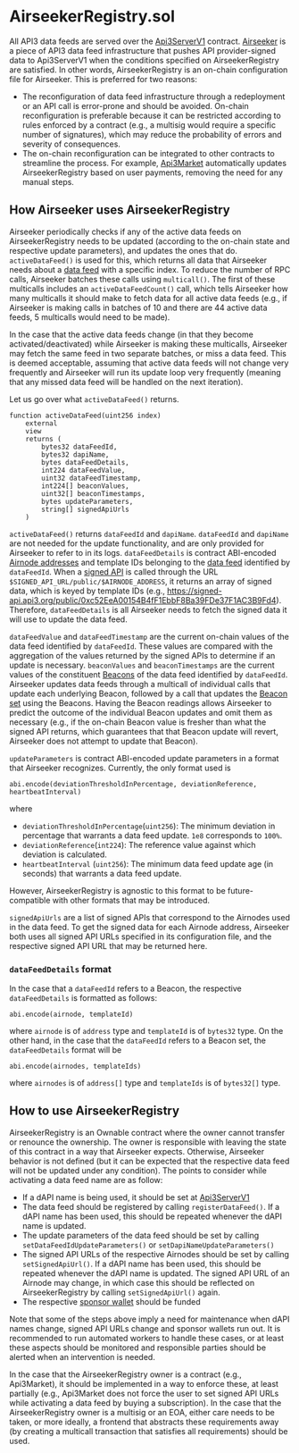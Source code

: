 # AirseekerRegistry.sol

All API3 data feeds are served over the [Api3ServerV1](./api3serverv1.md) contract.
[Airseeker](../../infrastructure/airseeker.md) is a piece of API3 data feed infrastructure that pushes API provider-signed data to Api3ServerV1 when the conditions specified on AirseekerRegistry are satisfied.
In other words, AirseekerRegistry is an on-chain configuration file for Airseeker.
This is preferred for two reasons:

- The reconfiguration of data feed infrastructure through a redeployment or an API call is error-prone and should be avoided.
  On-chain reconfiguration is preferable because it can be restricted according to rules enforced by a contract (e.g., a multisig would require a specific number of signatures), which may reduce the probability of errors and severity of consequences.
- The on-chain reconfiguration can be integrated to other contracts to streamline the process.
  For example, [Api3Market](./api3market.md) automatically updates AirseekerRegistry based on user payments, removing the need for any manual steps.

## How Airseeker uses AirseekerRegistry

Airseeker periodically checks if any of the active data feeds on AirseekerRegistry needs to be updated (according to the on-chain state and respective update parameters), and updates the ones that do.
`activeDataFeed()` is used for this, which returns all data that Airseeker needs about a [data feed](./api3serverv1.md#data-feeds) with a specific index.
To reduce the number of RPC calls, Airseeker batches these calls using `multicall()`.
The first of these multicalls includes an `activeDataFeedCount()` call, which tells Airseeker how many multicalls it should make to fetch data for all active data feeds (e.g., if Airseeker is making calls in batches of 10 and there are 44 active data feeds, 5 multicalls would need to be made).

In the case that the active data feeds change (in that they become activated/deactivated) while Airseeker is making these multicalls, Airseeker may fetch the same feed in two separate batches, or miss a data feed.
This is deemed acceptable, assuming that active data feeds will not change very frequently and Airseeker will run its update loop very frequently (meaning that any missed data feed will be handled on the next iteration).

Let us go over what `activeDataFeed()` returns.

```solidity
function activeDataFeed(uint256 index)
    external
    view
    returns (
        bytes32 dataFeedId,
        bytes32 dapiName,
        bytes dataFeedDetails,
        int224 dataFeedValue,
        uint32 dataFeedTimestamp,
        int224[] beaconValues,
        uint32[] beaconTimestamps,
        bytes updateParameters,
        string[] signedApiUrls
    )
```

`activeDataFeed()` returns `dataFeedId` and `dapiName`.
`dataFeedId` and `dapiName` are not needed for the update functionality, and are only provided for Airseeker to refer to in its logs.
`dataFeedDetails` is contract ABI-encoded [Airnode addresses](../../specs/airnode-protocol.md#airnode-address) and template IDs belonging to the [data feed](./api3serverv1.md#data-feeds) identified by `dataFeedId`.
When a [signed API](../../infrastructure/signed-api.md) is called through the URL `$SIGNED_API_URL/public/$AIRNODE_ADDRESS`, it returns an array of signed data, which is keyed by template IDs (e.g., https://signed-api.api3.org/public/0xc52EeA00154B4fF1EbbF8Ba39FDe37F1AC3B9Fd4).
Therefore, `dataFeedDetails` is all Airseeker needs to fetch the signed data it will use to update the data feed.

`dataFeedValue` and `dataFeedTimestamp` are the current on-chain values of the data feed identified by `dataFeedId`.
These values are compared with the aggregation of the values returned by the signed APIs to determine if an update is necessary.
`beaconValues` and `beaconTimestamps` are the current values of the constituent [Beacons](./api3serverv1.md#beacon) of the data feed identified by `dataFeedId`.
Airseeker updates data feeds through a multicall of individual calls that update each underlying Beacon, followed by a call that updates the [Beacon set](./api3serverv1.md#beacon-set) using the Beacons.
Having the Beacon readings allows Airseeker to predict the outcome of the individual Beacon updates and omit them as necessary (e.g., if the on-chain Beacon value is fresher than what the signed API returns, which guarantees that that Beacon update will revert, Airseeker does not attempt to update that Beacon).

`updateParameters` is contract ABI-encoded update parameters in a format that Airseeker recognizes.
Currently, the only format used is

```solidity
abi.encode(deviationThresholdInPercentage, deviationReference, heartbeatInterval)
```

where

- `deviationThresholdInPercentage`(`uint256`): The minimum deviation in percentage that warrants a data feed update.
  `1e8` corresponds to `100%`.
- `deviationReference`(`int224`): The reference value against which deviation is calculated.
- `heartbeatInterval` (`uint256`): The minimum data feed update age (in seconds) that warrants a data feed update.

However, AirseekerRegistry is agnostic to this format to be future-compatible with other formats that may be introduced.

`signedApiUrls` are a list of signed APIs that correspond to the Airnodes used in the data feed.
To get the signed data for each Airnode address, Airseeker both uses all signed API URLs specified in its configuration file, and the respective signed API URL that may be returned here.

### `dataFeedDetails` format

In the case that a `dataFeedId` refers to a Beacon, the respective `dataFeedDetails` is formatted as follows:

```solidity
abi.encode(airnode, templateId)
```

where `airnode` is of `address` type and `templateId` is of `bytes32` type.
On the other hand, in the case that the `dataFeedId` refers to a Beacon set, the `dataFeedDetails` format will be

```solidity
abi.encode(airnodes, templateIds)
```

where `airnodes` is of `address[]` type and `templateIds` is of `bytes32[]` type.

## How to use AirseekerRegistry

AirseekerRegistry is an Ownable contract where the owner cannot transfer or renounce the ownership.
The owner is responsible with leaving the state of this contract in a way that Airseeker expects.
Otherwise, Airseeker behavior is not defined (but it can be expected that the respective data feed will not be updated under any condition).
The points to consider while activating a data feed name are as follow:

- If a dAPI name is being used, it should be set at [Api3ServerV1](./api3serverv1.md)
- The data feed should be registered by calling `registerDataFeed()`.
  If a dAPI name has been used, this should be repeated whenever the dAPI name is updated.
- The update parameters of the data feed should be set by calling `setDataFeedIdUpdateParameters()` or `setDapiNameUpdateParameters()`
- The signed API URLs of the respective Airnodes should be set by calling `setSignedApiUrl()`.
  If a dAPI name has been used, this should be repeated whenever the dAPI name is updated.
  The signed API URL of an Airnode may change, in which case this should be reflected on AirseekerRegistry by calling `setSignedApiUrl()` again.
- The respective [sponsor wallet](../../specs/airnode-protocol.md#sponsor-wallets) should be funded

Note that some of the steps above imply a need for maintenance when dAPI names change, signed API URLs change and sponsor wallets run out.
It is recommended to run automated workers to handle these cases, or at least these aspects should be monitored and responsible parties should be alerted when an intervention is needed.

In the case that the AirseekerRegistry owner is a contract (e.g., Api3Market), it should be implemented in a way to enforce these, at least partially (e.g., Api3Market does not force the user to set signed API URLs while activating a data feed by buying a subscription).
In the case that the AirseekerRegistry owner is a multisig or an EOA, either care needs to be taken, or more ideally, a frontend that abstracts these requirements away (by creating a multicall transaction that satisfies all requirements) should be used.
